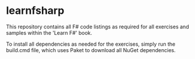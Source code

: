 # learnfsharp

This repository contains all F# code listings as required for all exercises and samples within the 'Learn F#' book.

To install all dependencies as needed for the exercises, simply run the build.cmd file, which uses Paket to download all NuGet dependencies.
